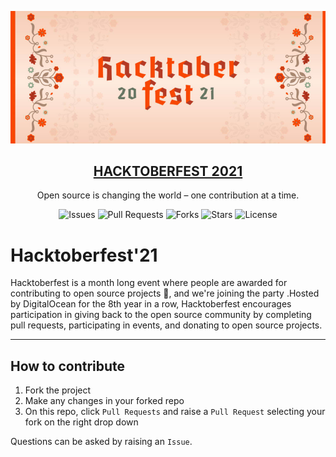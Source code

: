 ![image](./logohack.jpg)

<p align="center">
  <a href="https://hacktoberfest.digitalocean.com/">
    <h2 align="center">HACKTOBERFEST 2021</h2>
  </a>
</p>
<p align="center">Open source is changing the world – one contribution at a time.</p>

<div align="center">

![Issues](https://img.shields.io/github/issues/aryasoni98/Hacktoberfest2021)
![Pull Requests](https://img.shields.io/github/issues-pr/aryasoni98/Hacktoberfest2021)
![Forks](https://img.shields.io/github/forks/aryasoni98/Hacktoberfest2021)
![Stars](https://img.shields.io/github/stars/aryasoni98/Hacktoberfest2021)
![License](https://img.shields.io/github/license/aryasoni98/Hacktoberfest2021)

</div>

# Hacktoberfest'21

Hacktoberfest is a month long event where people are awarded for contributing to open source projects 🙌, and we're joining the party .Hosted by DigitalOcean for the 8th year in a row, Hacktoberfest encourages participation in giving back to the open source community by completing pull requests, participating in events, and donating to open source projects.

---

## How to contribute

1. Fork the project
2. Make any changes in your forked repo
3. On this repo, click `Pull Requests` and raise a `Pull Request` selecting your fork on the right drop down

Questions can be asked by raising an `Issue`.


